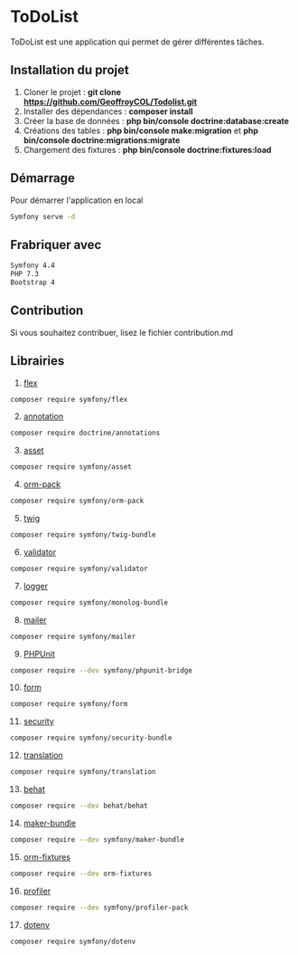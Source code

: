 # ToDoList

ToDoList est une application qui permet de gérer différentes tâches.


## Installation du projet

1. Cloner le projet : **git clone https://github.com/GeoffroyCOL/Todolist.git**
2. Installer des dépendances : **composer install**
3. Créer la base de données : **php bin/console doctrine:database:create**
4. Créations des tables : **php bin/console make:migration** et **php bin/console doctrine:migrations:migrate**
5. Chargement des fixtures : **php bin/console doctrine:fixtures:load**


## Démarrage

Pour démarrer l'application en local

```bash
Symfony serve -d
```

## Frabriquer avec

```bash
Symfony 4.4
PHP 7.3
Bootstrap 4
```

## Contribution

Si vous souhaitez contribuer, lisez le fichier contribution.md


## Librairies

1. [flex](https://symfony.com/doc/current/quick_tour/flex_recipes.html)
```bash
composer require symfony/flex
```

2. [annotation](https://symfony.com/doc/current/routing.html)
```bash
composer require doctrine/annotations
```

3. [asset](https://symfony.com/doc/current/components/asset.html)
```bash
composer require symfony/asset
```

4. [orm-pack](https://symfony.com/doc/current/doctrine.html)
```bash
composer require symfony/orm-pack
```

5. [twig](https://symfony.com/doc/current/templates.html)
```bash
composer require symfony/twig-bundle
```

6. [validator](https://symfony.com/doc/current/components/validator.html)
```bash
composer require symfony/validator
```

7. [logger](https://symfony.com/doc/current/logging.html)
```bash
composer require symfony/monolog-bundle
```

8. [mailer](https://symfony.com/doc/current/mailer.html)
```bash
composer require symfony/mailer
```

9. [PHPUnit](https://symfony.com/doc/current/testing.html)
```bash
composer require --dev symfony/phpunit-bridge
```

10. [form](https://symfony.com/doc/current/forms.html)
```bash
composer require symfony/form
```

11. [security](https://symfony.com/doc/current/security.html)
```bash
composer require symfony/security-bundle
```

12. [translation](https://symfony.com/doc/current/translation.html)
```bash
composer require symfony/translation
```

13. [behat](https://docs.behat.org/en/latest/)
```bash
composer require --dev behat/behat
```

14. [maker-bundle](https://symfony.com/doc/current/doctrine.html)
```bash
composer require --dev symfony/maker-bundle
```

15. [orm-fixtures](https://symfony.com/doc/master/bundles/DoctrineFixturesBundle/index.html)
```bash
composer require --dev orm-fixtures
```

16. [profiler](https://symfony.com/doc/current/profiler.html)
```bash
composer require --dev symfony/profiler-pack
```

17. [dotenv](https://symfony.com/doc/3.4/components/dotenv.html)
```bash
composer require symfony/dotenv
```